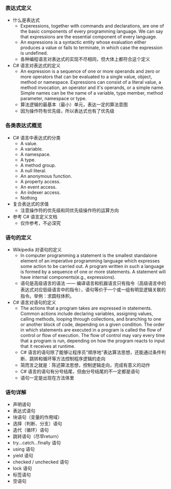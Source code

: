 ### 表达式定义

- 什么是表达式
    - Experessions, together with commands and declarations, are one of the basic components of every programming language. We can say that expressions are the essential component of every language.
    - An expressions is a syntactic entity whose evaluation either produces a value or fails to terminate, in which case the expression is undefined.
    - 各种编程语言对表达式的实现不尽相同，但大体上都符合这个定义
- C# 语言对表达式的定义
    - An expression is a sequence of one or more operands and zero or more operators that can be evaluated to a single value, object, method or namespace. Expressions can consist of a literal value, a method invocation, an operator and it's operands, or a simple name. Simple names can be the name of a variable, type member, method parameter, namespace or type.
    - 算法逻辑的最基本（最小）单元，表达一定的算法意图
    - 因为操作符有优先级，所以表达式也有了优先级

### 各类表达式概览

- C# 语言中表达式的分类
    - A value.
    - A variable.
    - A namespace.
    - A type.
    - A method group.
    - A null literal.
    - An anonymous function.
    - A property access.
    - An event access.
    - An indexer access.
    - Nothing
- 复合表达式的求值
    - 注意操作符的优先级和同优先级操作符的运算方向
- 参考 C# 语言定义文档
    - 仅作参考，不必深究
        
### 语句的定义

- Wikipedia 对语句的定义
    - In computer programming a statement is the smallest standalone element of an imperative programming language which expresses some action to be carried out. A program written in such a language is formed by a sequence of one or more statements. A statement will have internal components(e.g., expressions).
    - 语句是高级语言的语法 —— 编译语言和机器语言只有指令（高级语言中的表达式对应低级语言中的指令），语句等价于一个或一组有明显逻辑关联的指令。举例：求圆柱体积。
- C# 语言对语句的定义
    - The actions that a program takes are expressed in statements. Common actions include declaring variables, assigning values, calling methods, looping through collections, and branching to one or another block of code, depending on a given condition. The order in which statements are executed in a program is called the flow of control or flow of execution. The flow of control may vary every time that a program is run, depending on how the program reacts to input that it receives at runtime.
    - C# 语言的语句除了能够让程序员“顺序地”表达算法思想，还能通过条件判断、跳转和循环等方法控制程序逻辑的走向
    - 简而言之就是：陈述算法思想，控制逻辑走向，完成有意义的动作
    - C# 语言的语句有分号结尾，但由分号结尾的不一定都是语句
    - 语句一定是出现在方法体里

### 语句详解

- 声明语句
- 表达式语句
- 块语句（变量的作用域）
- 选择（判断、分支）语句
- 迭代（循环）语句
- 跳转语句（尽早return）
- try...catch...finally 语句
- using 语句
- yield 语句
- checked / unchecked 语句
- lock 语句
- 标签语句
- 空语句